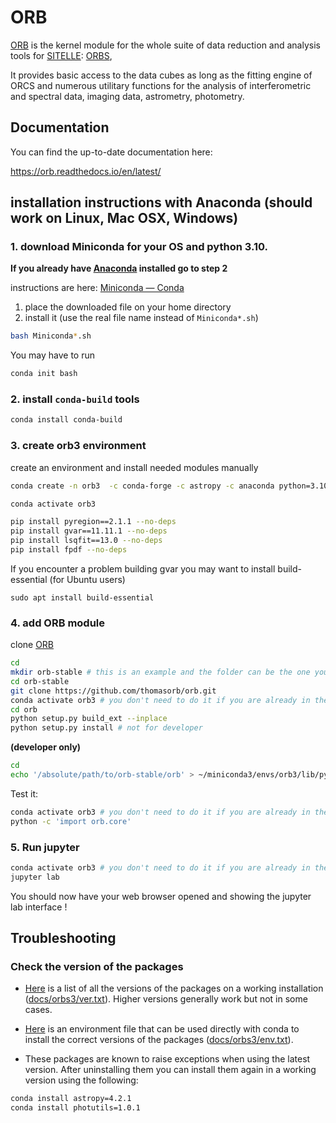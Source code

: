 # ORB

[ORB](https://github.com/thomasorb/orb) is the kernel module for the
whole suite of data reduction and analysis tools for
[SITELLE](http://www.cfht.hawaii.edu/Instruments/Sitelle):
[ORBS](https://github.com/thomasorb/orbs),

It provides basic access to the data cubes as long as the fitting
engine of ORCS and numerous utilitary functions for the analysis of
interferometric and spectral data, imaging data, astrometry,
photometry.


## Documentation

You can find the up-to-date documentation here:

https://orb.readthedocs.io/en/latest/



## installation instructions with Anaconda (should work on Linux, Mac OSX, Windows)

### 1. download Miniconda for your OS and python 3.10.

**If you already have [Anaconda](https://www.anaconda.com/) installed go to step 2**

instructions are here: [Miniconda — Conda](https://conda.io/miniconda.html)
1. place the downloaded file on your home directory
2. install it (use the real file name instead of `Miniconda*.sh`)
```bash
bash Miniconda*.sh
```
You may have to run
```bash
conda init bash
```

### 2. install `conda-build` tools
```bash
conda install conda-build
```

### 3. create orb3 environment

create an environment and install needed modules manually

```bash
conda create -n orb3  -c conda-forge -c astropy -c anaconda python=3.10.8 numpy scipy matplotlib astropy cython h5py dill pandas pytables jupyterlab photutils astroquery reproject gitpython

conda activate orb3

pip install pyregion==2.1.1 --no-deps
pip install gvar==11.11.1 --no-deps
pip install lsqfit==13.0 --no-deps
pip install fpdf --no-deps
```

If you encounter a problem building gvar you may want to install build-essential (for Ubuntu users)
```
sudo apt install build-essential
```

### 4. add ORB module

clone [ORB](https://github.com/thomasorb/orb)
```bash
cd
mkdir orb-stable # this is an example and the folder can be the one you wish (but the following lines must be changed accordingly)
cd orb-stable
git clone https://github.com/thomasorb/orb.git
conda activate orb3 # you don't need to do it if you are already in the orb3 environment
cd orb
python setup.py build_ext --inplace
python setup.py install # not for developer
```
**(developer only)**
```bash
cd
echo '/absolute/path/to/orb-stable/orb' > ~/miniconda3/envs/orb3/lib/python3.10/site-packages/conda.pth
```

Test it:
```bash
conda activate orb3 # you don't need to do it if you are already in the orb3 environment
python -c 'import orb.core'
```

### 5. Run jupyter

```bash
conda activate orb3 # you don't need to do it if you are already in the orb3 environment
jupyter lab
```
You should now have your web browser opened and showing the jupyter lab interface !


## Troubleshooting

### Check the version of the packages

- [Here](docs/orb3-ver.txt) is a list of all the versions of the packages on a working installation ([docs/orbs3/ver.txt](docs/orb3-ver.txt)). Higher versions generally work but not in some cases.

- [Here](docs/orb3-env.txt) is an environment file that can be used directly with conda to install the correct versions of the packages ([docs/orbs3/env.txt](docs/orb3-env.txt)).

- These packages are known to raise exceptions when using the latest version. After uninstalling them you can install them again in a working version using the following:
```bash
conda install astropy=4.2.1
conda install photutils=1.0.1
```


	  
